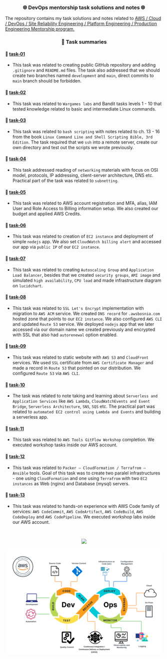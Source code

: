 <h3 align="center">
    🌐 DevOps mentorship task solutions and notes 🌐
</h3>

The repository contains my task solutions and notes related to [AWS / Cloud / DevOps / Site Reliability Engineering / Platform Engineering / Production Engineering Mentorship program.](https://github.com/allops-solutions/devops-aws-mentorship-program)

<h3 align="center">📖 Task summaries</h3>

#### 📝 [task-01](https://github.com/b-husein/husein-bajrektarevic-devops-mentorship/tree/main/task-01)

- This task was related to creating public GitHub repository and adding `.gitignore` and `README.md` files. The task also addressed that we should create two branches named `development` and `main`,  direct commits to `main` branch should be forbidden.

#### 📝 [task-02](https://github.com/b-husein/husein-bajrektarevic-devops-mentorship/tree/main/task-02)

- This task was related to `Wargames labs` and Bandit tasks levels 1 - 10 that tested knowledge related to basic and intermediate Linux commands.

#### 📝 [task-03](https://github.com/b-husein/husein-bajrektarevic-devops-mentorship/tree/main/task-03)

- This task was related to `bash scripting` with notes related to ch. 13 - 16 from the book `Linux Command Line and Shell Scripting Bible, 3rd Edition`. The task required that we `ssh` into a remote server, create our own directory and test out the scripts we wrote previously.

#### 📝 [task-04](https://github.com/b-husein/husein-bajrektarevic-devops-mentorship/tree/main/task-04)

- This task addressed reading of `networking` materials with focus on OSI model, protocols, IP addressing, client-server architecture, DNS etc. Practical part of the task was related to `subnetting`.

#### 📝 [task-05](https://github.com/b-husein/husein-bajrektarevic-devops-mentorship/tree/main/task-05)

- This task was related to AWS account registration and MFA, alias, IAM User and Role Access to Billing information setup. We also created our budget and applied AWS Credits.

#### 📝 [task-06](https://github.com/b-husein/husein-bajrektarevic-devops-mentorship/tree/main/task-06)

- This task was related to creation of `EC2 instance` and deployment of simple `nodejs` app. We also set `CloudWatch billing alert` and accessed our app via `public IP` of our `EC2 instance`. 

#### 📝 [task-07](https://github.com/b-husein/husein-bajrektarevic-devops-mentorship/tree/main/task-07)

- This task was related to creating `Autoscaling Group` and `Application Load Balancer`, besides that we created `security groups`, `AMI image` and simulated `high availability`, `CPU load` and made infrastructure diagram on `lucidchart`.

#### 📝 [task-08](https://github.com/b-husein/husein-bajrektarevic-devops-mentorship/tree/main/task-08)

- This task was related to `SSL Let's Encrypt` implementation with migration to `AWS ACM` service. We created `DNS record` for `.awsbosnia.com` hosted zone that points to our `EC2 instance`. We also configured `AWS CLI` and updated `Route 53` service. We deployed `nodejs` app that we later accessed via our domain name we created previously and encrypted with SSL that also had `autorenewal` option enabled.

#### 📝 [task-09](https://github.com/b-husein/husein-bajrektarevic-devops-mentorship/tree/main/task-09)

- This task was related to static website with `AWS S3` and `CloudFront` services. We used `SSL` certificate from `AWS Certificate Manager` and made a record in `Route 53` that pointed on our distribution. We configured `Route 53` via `AWS CLI`.

#### 📝 [task-10](https://github.com/b-husein/husein-bajrektarevic-devops-mentorship/tree/main/task-10)

- The task was related to note taking and learning about `Serverless and Application Services` like `AWS Lambda`, `CloudWatchEvents and Event Bridge`, `Serverless Architecture`, `SNS`, `SQS` etc. The practical part was related to `automated EC2 control using Lambda and Events` and building a serverless app.

#### 📝 [task-11](https://github.com/b-husein/husein-bajrektarevic-devops-mentorship/tree/main/task-11)

- This task was related to `AWS Tools GitFlow Workshop` completion. We executed workshop tasks inside our AWS account.

#### 📝 [task-12](https://github.com/b-husein/husein-bajrektarevic-devops-mentorship/tree/main/task-12)

- This task was related to `Packer ⇨ CloudFormation / Terrafrom ⇨ Ansible` tools. Goal of this task was to create two paralel infrastructures - one using `CloudFormation` and one using `Terrafrom` with two `EC2 instances` as Web (nginx) and Database (mysql) servers.

#### 📝 [task-13](https://github.com/b-husein/husein-bajrektarevic-devops-mentorship/tree/main/task-13)

- This task was related to hands-on experience with AWS Code family of services: `AWS CodeCommit`, `AWS CodeArtifact`, `AWS CodeBuild`,  `AWS CodeDeploy` and `AWS CodePipeline`. We executed workshop labs inside our AWS account.

<br> 
<p align="center">
  <a href="https://skillicons.dev">
    <img src="https://skillicons.dev/icons?i=aws,linux,bash,vim,git,github,python,perl,nodejs,nginx,mysql,postgres,dynamodb" />
    <!-- Skills that will be included as mentorship is progressing -->
    <!-- <img src="https://skillicons.dev/icons?i=go,ansible,kubernetes,docker,vscode" /> -->
  </a>
</p>

![devops-img](/devops.png)

